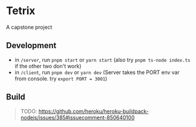 # Tetrix

A capstone project

## Development

- in `/server`, run `pnpm start` or `yarn start` (also try `pnpm ts-node index.ts` if the other two don't work)
- in `/client`, run `pnpm dev` or `yarn dev` (Server takes the PORT env var from console. try `export PORT = 3001`)

## Build

> TODO: https://github.com/heroku/heroku-buildpack-nodejs/issues/385#issuecomment-850640100
